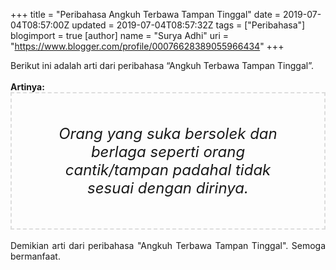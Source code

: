 +++
title = "Peribahasa Angkuh Terbawa Tampan Tinggal"
date = 2019-07-04T08:57:00Z
updated = 2019-07-04T08:57:32Z
tags = ["Peribahasa"]
blogimport = true 
[author]
	name = "Surya Adhi"
	uri = "https://www.blogger.com/profile/00076628389055966434"
+++

<div dir="ltr" style="text-align: left;" trbidi="on"><div style="text-align: justify;">Berikut ini adalah arti dari peribahasa “Angkuh Terbawa Tampan Tinggal”.</div><br /><div style="text-align: justify;"><b>Artinya:</b></div><div style="border: 2px dashed #ddd; font-size: 24px; height: auto; margin: 0 auto; padding: 50px; text-align: center; width: auto;"><i>Orang yang suka bersolek dan berlaga seperti orang cantik/tampan padahal tidak sesuai dengan dirinya.</i></div><div style="text-align: justify;"><br /></div><div style="text-align: justify;">Demikian arti dari peribahasa "Angkuh Terbawa Tampan Tinggal". Semoga bermanfaat.</div></div>
